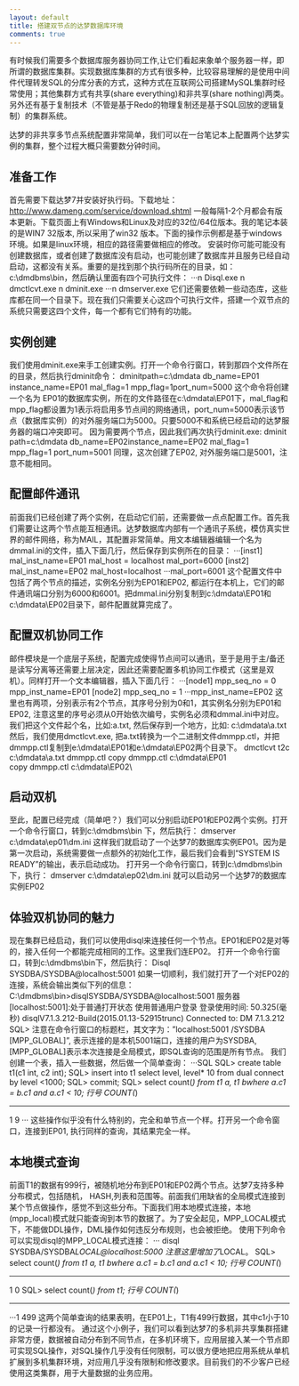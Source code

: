 ```yaml
---
layout: default
title: 搭建双节点的达梦数据库环境
comments: true
---
```



有时候我们需要多个数据库服务器协同工作,让它们看起来象单个服务器一样，即所谓的数据库集群。实现数据库集群的方式有很多种，比较容易理解的是使用中间件代理转发SQL的分库分表的方式，这种方式在互联网公司搭建MySQL集群时经常使用；其他集群方式有共享(share everything)和非共享(share nothing)两类。另外还有基于复制技术（不管是基于Redo的物理复制还是基于SQL回放的逻辑复制）的集群系统。
 
达梦的非共享多节点系统配置非常简单，我们可以在一台笔记本上配置两个达梦实例的集群，整个过程大概只需要数分钟时间。
## 准备工作
首先需要下载达梦7并安装好执行码。下载地址：http://www.dameng.com/service/download.shtml  一般每隔1-2个月都会有版本更新。下载页面上有Windows和Linux及对应的32位/64位版本。我的笔记本装的是WIN7 32版本, 所以采用了win32 版本。下面的操作示例都是基于windows环境。如果是linux环境，相应的路径需要做相应的修改。
 安装时你可能可能没有创建数据库，或者创建了数据库没有启动，也可能创建了数据库并且服务已经自动启动，这都没有关系。重要的是找到那个执行码所在的目录，如：c:\dmdbms\bin，然后确认里面有四个可执行文件：
···n  Disql.exe
n  dmctlcvt.exe
n  dminit.exe
···n  dmserver.exe
它们还需要依赖一些动态库，这些库都在同一个目录下。现在我们只需要关心这四个可执行文件，搭建一个双节点的系统只需要这四个文件，每一个都有它们特有的功能。
## 实例创建
我们使用dminit.exe来手工创建实例。打开一个命令行窗口，转到那四个文件所在的目录，然后执行dminit命令：
dminitpath=c:\dmdata db_name=EP01 instance_name=EP01 mal_flag=1 mpp_flag=1port_num=5000
这个命令将创建一个名为 EP01的数据库实例，所在的文件路径在c:\dmdata\EP01下，mal_flag和mpp_flag都设置为1表示将启用多节点间的网络通讯，port_num=5000表示该节点（数据库实例）的对外服务端口为5000。只要5000不和系统已经启动的达梦服务器的端口冲突即可。
 因为需要两个节点，因此我们再次执行dminit.exe:
dminit path=c:\dmdata db_name=EP02instance_name=EP02 mal_flag=1 mpp_flag=1 port_num=5001
同理，这次创建了EP02, 对外服务端口是5001，注意不能相同。
## 配置邮件通讯
前面我们已经创建了两个实例，在启动它们前，还需要做一点点配置工作。首先我们需要让这两个节点能互相通讯。达梦数据库内部有一个通讯子系统，模仿真实世界的邮件网络，称为MAIL，其配置非常简单。用文本编辑器编辑一个名为dmmal.ini的文件，插入下面几行，然后保存到实例所在的目录：
···[inst1]
mal_inst_name=EP01
mal_host = localhost
mal_port=6000
[inst2]
mal_inst_name=EP02
mal_host=localhost
···mal_port=6001
 这个配置文件中包括了两个节点的描述，实例名分别为EP01和EP02, 都运行在本机上，它们的邮件通讯端口分别为6000和6001。把dmmal.ini分别复制到c:\dmdata\EP01和c:\dmdata\EP02目录下，邮件配置就算完成了。
## 配置双机协同工作
邮件模块是一个底层子系统，配置完成使得节点间可以通讯，至于是用于主/备还是读写分离等还需要上层决定，因此还需要配置多机协同工作模式（这里是双机）。同样打开一个文本编辑器，插入下面几行：
···[node1]
mpp_seq_no = 0
mpp_inst_name=EP01
[node2]
mpp_seq_no = 1
···mpp_inst_name=EP02
这里也有两项，分别表示有2个节点，其序号分别为0和1，其实例名分别为EP01和EP02, 注意这里的序号必须从0开始依次编号，实例名必须和dmmal.ini中对应。我们把这个文件起个名，比如:a.txt, 然后保存到一个地方，比如: c:\dmdata\a.txt
 然后，我们使用dmctlcvt.exe, 把a.txt转换为一个二进制文件dmmpp.ctl，并把dmmpp.ctl复制到e:\dmdata\EP01和e:\dmdata\EP02两个目录下。
dmctlcvt t2c c:\dmdata\a.txt dmmpp.ctl
copy dmmpp.ctl c:\dmdata\EP01\
copy dmmpp.ctl c:\dmdata\EP02\
## 启动双机
至此，配置已经完成（简单吧？）我们可以分别启动EP01和EP02两个实例。打开一个命令行窗口，转到c:\dmdbms\bin 下，然后执行：
dmserver c:\dmdata\ep01\dm.ini
这样我们就启动了一个达梦7的数据库实例EP01。因为是第一次启动，系统需要做一点额外的初始化工作，最后我们会看到“SYSTEM IS READY”的输出，表示启动成功。
 打开另一个命令行窗口，转到c:\dmdbms\bin下，执行：
dmserver c:\dmdata\ep02\dm.ini
就可以启动另一个达梦7的数据库实例EP02
## 体验双机协同的魅力
现在集群已经启动，我们可以使用disql来连接任何一个节点。EP01和EP02是对等的，接入任何一个都能完成相同的工作。这里我们连EP02。
 打开一个命令行窗口，转到c:\dmdbms\bin下，然后执行：
Disql SYSDBA/SYSDBA@localhost:5001
如果一切顺利，我们就打开了一个对EP02的连接，系统会输出类似下列的信息：
 C:\dmdbms\bin>disqlSYSDBA/SYSDBA@localhost:5001
 服务器[localhost:5001]:处于普通打开状态
使用普通用户登录
 登录使用时间: 50.325(毫秒)
disqlV7.1.3.212-Build(2015.01.13-52915trunc)
Connected to: DM 7.1.3.212
SQL>
 注意在命令行窗口的标题栏，其文字为：”localhost:5001 /SYSDBA [MPP_GLOBAL]”, 表示连接的是本机5001端口，连接的用户为SYSDBA,[MPP_GLOBAL]表示本次连接是全局模式，即SQL查询的范围是所有节点。
 我们创建一个表，插入一些数据，然后做一个简单查询：
···SQL
SQL> create table t1(c1 int, c2 int);
SQL> insert into t1 select level, level* 10 from dual connect by  level <1000;
SQL> commit;
SQL> select count(*) from t1 a, t1 bwhere a.c1 = b.c1 and a.c1 < 10;
行号       COUNT(*)
---------- --------------------
1         9
···
 这些操作似乎没有什么特别的，完全和单节点一个样。打开另一个命令窗口，连接到EP01, 执行同样的查询，其结果完全一样。
## 本地模式查询
前面T1的数据有999行，被随机地分布到EP01和EP02两个节点。达梦7支持多种分布模式，包括随机， HASH,列表和范围等。前面我们用缺省的全局模式连接到某个节点做操作，感觉不到这些分布。下面我们用本地模式连接，本地(mpp_local)模式就只能查询到本节的数据了。为了安全起见，MPP_LOCAL模式下，不能做DDL操作，DML操作如何违反分布规则，也会被拒绝。
 使用下列命令可以实现disql的MPP_LOCAL模式连接：
···
disql SYSDBA/SYSDBA*LOCAL@localhost:5000
注意这里增加了*LOCAL。
SQL> select count(*) from t1 a, t1 bwhere a.c1 = b.c1 and a.c1 < 10;
行号       COUNT(*)
---------- --------------------
1                                  0
SQL> select count(*) from t1;
 行号       COUNT(*)
---------- --------------------
···1                                  499
这两个简单查询的结果表明，在EP01上，T1有499行数据，其中c1小于10的记录一行都没有。
 通过这个小例子，我们可以看到达梦7的多机非共享集群搭建非常方便，数据被自动分布到不同节点，在多机环境下，应用层接入某一个节点即可实现SQL操作，对SQL操作几乎没有任何限制，可以很方便地把应用系统从单机扩展到多机集群环境，对应用几乎没有限制和修改要求。目前我们的不少客户已经使用这类集群，用于大量数据的业务应用。
